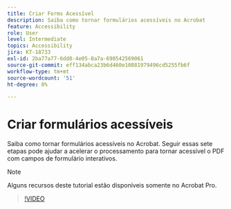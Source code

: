 ```yaml
---
title: Criar Forms Acessível
description: Saiba como tornar formulários acessíveis no Acrobat
feature: Accessibility
role: User
level: Intermediate
topics: Accessibility
jira: KT-18733
exl-id: 2ba77a77-6dd0-4e05-8a7a-690542569061
source-git-commit: eff134abca23b6d460e10881979496cd5255fb6f
workflow-type: tm+mt
source-wordcount: '51'
ht-degree: 0%

---
```


# Criar formulários acessíveis

Saiba como tornar formulários acessíveis no Acrobat. Seguir essas sete etapas pode ajudar a acelerar o processamento para tornar acessível o PDF com campos de formulário interativos.

>[!NOTE]
>
>Alguns recursos deste tutorial estão disponíveis somente no Acrobat Pro.

>[!VIDEO](https://video.tv.adobe.com/v/3471667?captions=por_br&quality=12&learn=on&hidetitle=true)
